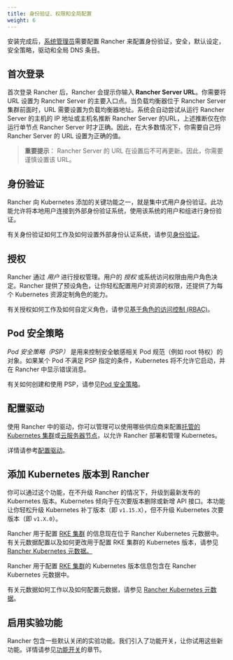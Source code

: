 ```yaml
---
title: 身份验证、权限和全局配置
weight: 6
---
```


安装完成后，[系统管理员]({{<baseurl>}}/rancher/v2.6/en/admin-settings/rbac/global-permissions/)需要配置 Rancher 来配置身份验证，安全，默认设定，安全策略，驱动和全局 DNS 条目。

## 首次登录

首次登录 Rancher 后，Rancher 会提示你输入 **Rancher Server URL**。你需要将 URL 设置为 Rancher Server 的主要入口点。当负载均衡器位于 Rancher Server 集群前面时，URL 需要设置为负载均衡器地址。系统会自动尝试从运行 Rancher Server 的主机的 IP 地址或主机名推断 Rancher Server 的URL，上述推断仅在你运行单节点 Rancher Server 时才正确。因此，在大多数情况下，你需要自己将 Rancher Server 的 URL 设置为正确的值。

> **重要提示**：
> Rancher Server 的 URL 在设置后不可再更新。因此，你需要谨慎设置该 URL。

## 身份验证

Rancher 向 Kubernetes 添加的关键功能之一，就是集中式用户身份验证。此功能允许将本地用户连接到外部身份验证系统，使用该系统的用户和组进行身份验证。

有关身份验证如何工作及如何设置外部身份认证系统，请参见[身份验证]({{<baseurl>}}/rancher/v2.6/en/admin-settings/authentication/)。

## 授权

Rancher 通过 _用户_ 进行授权管理。用户的 _授权_ 或系统访问权限由用户角色决定。Rancher 提供了预设角色，让你轻松配置用户对资源的权限，还提供了为每个 Kubernetes 资源定制角色的能力。

有关授权如何工作及如何自定义角色，请参见[基于角色的访问控制 (RBAC)]({{<baseurl>}}/rancher/v2.6/en/admin-settings/rbac/)。

## Pod 安全策略

_Pod 安全策略（PSP）_ 是用来控制安全敏感相关 Pod 规范（例如 root 特权）的对象。如果某个 Pod 不满足 PSP 指定的条件，Kubernetes 将不允许它启动，并在 Rancher 中显示错误消息。

有关如何创建和使用 PSP，请参见[Pod 安全策略]({{<baseurl>}}/rancher/v2.6/en/admin-settings/pod-security-policies/)。

## 配置驱动

使用 Rancher 中的驱动，你可以管理可以使用哪些供应商来配置[托管的 Kubernetes 集群]({{<baseurl>}}/rancher/v2.6/en/cluster-provisioning/hosted-kubernetes-clusters/)或[云服务器节点]({{<baseurl>}}/rancher/v2.6/en/cluster-provisioning/rke-clusters/node-pools/)，以允许 Rancher 部署和管理 Kubernetes。

详情请参考[配置驱动]({{<baseurl>}}/rancher/v2.6/en/admin-settings/drivers/)。

## 添加 Kubernetes 版本到 Rancher

你可以通过这个功能，在不升级 Rancher 的情况下，升级到最新发布的 Kubernetes 版本。Kubernetes 倾向于在次要版本删除或新增 API 接口。本功能让你轻松升级 Kubernetes 补丁版本（即 `v1.15.X`），但不升级 Kubernetes 次要版本（即 `v1.X.0`）。

Rancher 用于配置 [RKE 集群]({{<baseurl>}}/rancher/v2.6/en/cluster-provisioning/rke-clusters/) 的信息现在位于 Rancher Kubernetes 元数据中。有关元数据配置以及如何更改用于配置 RKE 集群的 Kubernetes 版本，请参见 [Rancher Kubernetes 元数据。]({{<baseurl>}}/rancher/v2.6/en/admin-settings/k8s-metadata/)

Rancher 用于配置 [RKE 集群]({{<baseurl>}}/rancher/v2.6/en/cluster-provisioning/rke-clusters/)的 Kubernetes 版本信息包含在 Rancher Kubernetes 元数据中。

有关元数据如何工作以及如何配置元数据，请参见 [Rancher Kubernetes 元数据]({{<baseurl>}}/rancher/v2.6/en/admin-settings/k8s-metadata/)。

## 启用实验功能

Rancher 包含一些默认关闭的实验功能。我们引入了功能开关，让你试用这些新功能。详情请参见[功能开关]({{<baseurl>}}/rancher/v2.6/en/installation/resources/feature-flags/)的章节。
